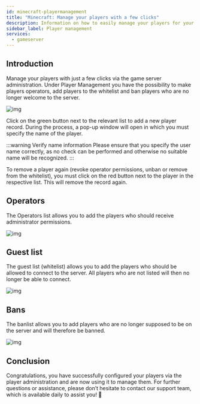 ```yaml
---
id: minecraft-playermanagement
title: "Minecraft: Manage your players with a few clicks"
description: Information on how to easily manage your players for your Minecraft server from ZAP-Hosting - ZAP-Hosting.com documentation
sidebar_label: Player management
services:
  - gameserver
---
```


## Introduction

Manage your players with just a few clicks via the game server administration. Under Player Management you have the possibility to make players operators, add players to the whitelist and ban players who are no longer welcome to the server. 

![img](https://screensaver01.zap-hosting.com/index.php/s/ijDqwZdpmkFMGdn/preview)

Click on the green button next to the relevant list to add a new player record. During the process, a pop-up window will open in which you must specify the name of the player. 

:::warning Verify name information
Please ensure that you specify the user name correctly, as no check can be performed and otherwise no suitable name will be recognized. 
:::

To remove a player again (revoke operator permissions, unban or remove from the whitelist), you must click on the red button next to the player in the respective list. This will remove the record again. 



## Operators
The Operators list allows you to add the players who should receive administrator permissions. 

![img](https://screensaver01.zap-hosting.com/index.php/s/Kjpe8t3DFEdgPSz/preview)

## Guest list
The guest list (whitelist) allows you to add the players who should be allowed to connect to the server. All players who are not listed will then no longer be able to connect. 

![img](https://screensaver01.zap-hosting.com/index.php/s/iY8dSnoXpFYfpfz/preview)

## Bans
The banlist allows you to add players who are no longer supposed to be on the server and will therefore be banned. 

![img](https://screensaver01.zap-hosting.com/index.php/s/aspGsM28fimDR3a/preview)


## Conclusion
Congratulations, you have successfully configured your players via the player administration and are now using it to manage them. For further questions or assistance, please don’t hesitate to contact our support team, which is available daily to assist you! 🙂

